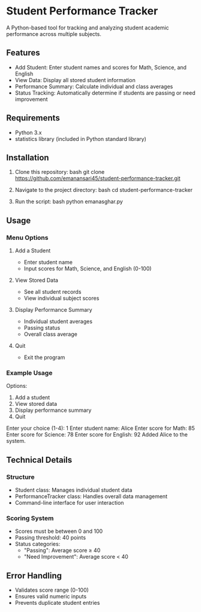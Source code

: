 # Student Performance Tracker

A Python-based tool for tracking and analyzing student academic performance across multiple subjects.

## Features

- Add Student: Enter student names and scores for Math, Science, and English
- View Data: Display all stored student information
- Performance Summary: Calculate individual and class averages
- Status Tracking: Automatically determine if students are passing or need improvement

## Requirements

- Python 3.x
- statistics library (included in Python standard library)

## Installation

1. Clone this repository:
bash
git clone https://github.com/emanansari45/student-performance-tracker.git


2. Navigate to the project directory:
bash
cd student-performance-tracker


3. Run the script:
bash
python emanasghar.py


## Usage

### Menu Options

1. Add a Student
   - Enter student name
   - Input scores for Math, Science, and English (0-100)

2. View Stored Data
   - See all student records
   - View individual subject scores

3. Display Performance Summary
   - Individual student averages
   - Passing status
   - Overall class average

4. Quit
   - Exit the program

### Example Usage


Options:
1. Add a student
2. View stored data
3. Display performance summary
4. Quit

Enter your choice (1-4): 1
Enter student name: Alice
Enter score for Math: 85
Enter score for Science: 78
Enter score for English: 92
Added Alice to the system.


## Technical Details

### Structure

- Student class: Manages individual student data
- PerformanceTracker class: Handles overall data management
- Command-line interface for user interaction

### Scoring System

- Scores must be between 0 and 100
- Passing threshold: 40 points
- Status categories:
  - "Passing": Average score ≥ 40
  - "Need Improvement": Average score < 40

## Error Handling

- Validates score range (0-100)
- Ensures valid numeric inputs
- Prevents duplicate student entries
